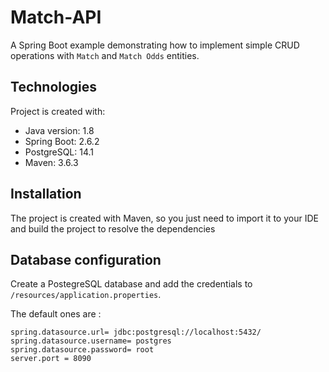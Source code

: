 # Match-API
A Spring Boot example demonstrating how to implement simple CRUD operations with ``Match`` and ``Match Odds`` entities.

## Technologies
Project is created with:
* Java version: 1.8
* Spring Boot: 2.6.2
* PostgreSQL: 14.1
* Maven: 3.6.3


## Installation
The project is created with Maven, so you just need to import it to your IDE and build the project to resolve the dependencies

## Database configuration
Create a PostegreSQL database and add the credentials to ``/resources/application.properties``. 

The default ones are :

```
spring.datasource.url= jdbc:postgresql://localhost:5432/
spring.datasource.username= postgres
spring.datasource.password= root
server.port = 8090
```
